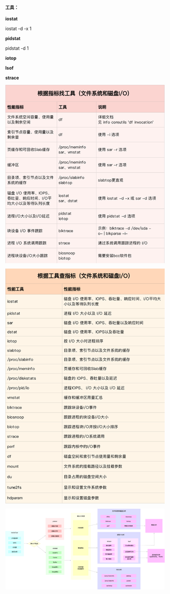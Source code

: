 #### 工具：

**iostat**

iostat -d -x 1 

**pidstat**

 pidstat -d 1 

 **iotop**

**lsof**

**strace**



![](images/6f26fa18a73458764fcda00212006698.png)

![](images/c48b6664c6d334695ed881d5047446e9.png)

![](images/1802a35475ee2755fb45aec55ed2d98a.png)